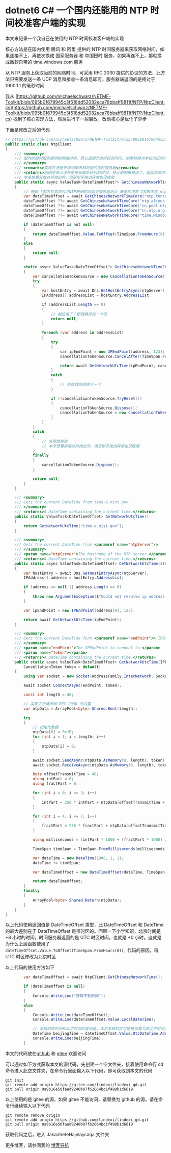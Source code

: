 # dotnet6 C# 一个国内还能用的 NTP 时间校准客户端的实现

本文来记录一个我自己在使用的 NTP 时间校准客户端的实现

<!--more-->
<!-- 发布 -->
<!-- 博客 -->

核心方法是在国内使用 腾讯 和 阿里 提供的 NTP 时间服务器来获取网络时间，如果连接不上，再依次换成 国家服务器 和 中国授时 服务，如果再连不上，那就换成微软自带的 time.windows.com 服务

从 NTP 服务上获取当前的网络时间，可采用 RFC 2030 提供的协议的方法，此方法只需要发送一条 UDP 消息和接收一条消息即可。服务器端返回的是相对于 1900.1.1 的毫秒时间

我从 [https://github.com/michaelschwarz/NETMF-Toolkit/blob/095b01679945c3f518dd52082eca78bbaff9811f/NTP/NtpClient.cs](https://github.com/michaelschwarz/NETMF-Toolkit/blob/095b01679945c3f518dd52082eca78bbaff9811f/NTP/NtpClient.cs) 找到了核心实现方法，然后进行了一些魔改，改动核心是优化了异步

下面是修改之后的代码

```csharp
// https://github.com/michaelschwarz/NETMF-Toolkit/blob/095b01679945c3f518dd52082eca78bbaff9811f/NTP/NtpClient.cs
public static class NtpClient
{
    /// <summary>
    /// 国内的授时服务提供的网络时间。默认返回北京时区的时间。如需转换为本机时区时间，请使用 <code> var dateTimeOffset = NtpClient.GetChineseNetworkTime();var 本机时区时间 = dateTimeOffset.LocalDateTime;</code> 转换。本机时区时间和北京时间的差别是，本机系统时区可能被设置为非北京时间，当本机系统时区设置为北京时间，则本机时区时间和北京时间相同
    /// </summary>
    /// <remarks>实现方法是去询问腾讯和阿里的授时服务器</remarks>
    /// <returns>返回空表示没有能够获取到任何的时间，预计是网络错误了。返回北京时区的时间</returns>
    /// 本来想着异常对外抛出的，但是似乎抛出异常也没啥用
    public static async ValueTask<DateTimeOffset?> GetChineseNetworkTime()
    {
        // 感谢 [国内外常用公共NTP网络时间同步服务器地址_味辛的博客-CSDN博客_ntp服务器](https://blog.csdn.net/weixin_42588262/article/details/82501488 )
        var dateTimeOffset = await GetChineseNetworkTimeCore("ntp.tencent.com"); // 腾讯
        dateTimeOffset ??= await GetChineseNetworkTimeCore("ntp.aliyun.com"); // 阿里
        dateTimeOffset ??= await GetChineseNetworkTimeCore("cn.pool.ntp.org"); // 国家服务器
        dateTimeOffset ??= await GetChineseNetworkTimeCore("cn.ntp.org.cn"); // 中国授时
        dateTimeOffset ??= await GetChineseNetworkTimeCore("time.windows.com"); // time.windows.com 微软Windows自带

        if (dateTimeOffset is not null)
        {
            return dateTimeOffset.Value.ToOffset(TimeSpan.FromHours(8));
        }
        else
        {
            return null;
        }

        static async ValueTask<DateTimeOffset?> GetChineseNetworkTimeCore(string ntpServer)
        {
            var cancellationTokenSource = new CancellationTokenSource();
            try
            {
                var hostEntry = await Dns.GetHostEntryAsync(ntpServer);
                IPAddress[] addressList = hostEntry.AddressList;

                if (addressList.Length == 0)
                {
                    // 被投毒了？那就换其他一个吧
                    return null;
                }

                foreach (var address in addressList)
                {
                    try
                    {
                        var ipEndPoint = new IPEndPoint(address, 123);
                        cancellationTokenSource.CancelAfter(TimeSpan.FromSeconds(15));

                        return await GetNetworkUtcTime(ipEndPoint, cancellationTokenSource.Token);
                    }
                    catch
                    {
                        // 失败就继续换下一个
                    }

                    if (!cancellationTokenSource.TryReset())
                    {
                        cancellationTokenSource.Dispose();
                        cancellationTokenSource = new CancellationTokenSource();
                    }
                }
            }
            catch
            {
                // 失败就失败
                // 本来想着异常对外抛出的，但是似乎抛出异常也没啥用
            }
            finally
            {
                cancellationTokenSource.Dispose();
            }

            return null;
        }
    }

    /// <summary>
    /// Gets the current DateTime from time-a.nist.gov.
    /// </summary>
    /// <returns>A DateTime containing the current time.</returns>
    public static ValueTask<DateTimeOffset> GetNetworkUtcTime()
    {
        return GetNetworkUtcTime("time-a.nist.gov");
    }

    /// <summary>
    /// Gets the current DateTime from <paramref name="ntpServer"/>.
    /// </summary>
    /// <param name="ntpServer">The hostname of the NTP server.</param>
    /// <returns>A DateTime containing the current time.</returns>
    public static async ValueTask<DateTimeOffset> GetNetworkUtcTime(string ntpServer)
    {
        var hostEntry = await Dns.GetHostEntryAsync(ntpServer);
        IPAddress[] address = hostEntry.AddressList;

        if (address == null || address.Length == 0)
        {
            throw new ArgumentException($"Could not resolve ip address from '{ntpServer}'.", "ntpServer");
        }

        var ipEndPoint = new IPEndPoint(address[0], 123);

        return await GetNetworkUtcTime(ipEndPoint);
    }

    /// <summary>
    /// Gets the current DateTime form <paramref name="endPoint"/> IPEndPoint.
    /// </summary>
    /// <param name="endPoint">The IPEndPoint to connect to.</param>
    /// <param name="token"></param>
    /// <returns>A DateTime containing the current time.</returns>
    public static async ValueTask<DateTimeOffset> GetNetworkUtcTime(IPEndPoint endPoint,
        CancellationToken token = default)
    {
        using var socket = new Socket(AddressFamily.InterNetwork, SocketType.Dgram, ProtocolType.Udp);

        await socket.ConnectAsync(endPoint, token);

        const int length = 48;

        // 实现方法请参阅 RFC 2030 的内容
        var ntpData = ArrayPool<byte>.Shared.Rent(length);

        try
        {
            // 初始化数据
            ntpData[0] = 0x1B;
            for (int i = 1; i < length; i++)
            {
                ntpData[i] = 0;
            }

            await socket.SendAsync(ntpData.AsMemory(0, length), token);
            await socket.ReceiveAsync(ntpData.AsMemory(0, length), token);

            byte offsetTransmitTime = 40;
            ulong intPart = 0;
            ulong fractPart = 0;

            for (int i = 0; i <= 3; i++)
            {
                intPart = 256 * intPart + ntpData[offsetTransmitTime + i];
            }

            for (int i = 4; i <= 7; i++)
            {
                fractPart = 256 * fractPart + ntpData[offsetTransmitTime + i];
            }

            ulong milliseconds = (intPart * 1000 + (fractPart * 1000) / 0x100000000L);

            TimeSpan timeSpan = TimeSpan.FromMilliseconds(milliseconds);

            var dateTime = new DateTime(1900, 1, 1);
            dateTime += timeSpan;

            var dateTimeOffset = new DateTimeOffset(dateTime, TimeSpan.Zero);

            return dateTimeOffset;
        }
        finally
        {
            ArrayPool<byte>.Shared.Return(ntpData);
        }
    }
}
```

以上代码使用返回值是 DateTimeOffset 类型，此 DateTimeOffset 和 DateTime 的最大差别在于 DateTimeOffset 是带时区的。回顾一下小学知识，北京时间是 +8 小时的时间。时间服务器返回的是 UTC 时区时间，也就是 +0 小时。这就是为什么上层函数使用了 `dateTimeOffset.Value.ToOffset(TimeSpan.FromHours(8));` 代码的原因，将 UTC 时区修改为北京时区

以上代码的使用方法如下

```csharp
        var dateTimeOffset = await NtpClient.GetChineseNetworkTime();

        if (dateTimeOffset is null)
        {
            Console.WriteLine("获取不到时间");
        }
        else
        {
            Console.WriteLine(dateTimeOffset);
            Console.WriteLine(dateTimeOffset.Value.LocalDateTime);

            // 本机时区时间和北京时间的差别是，本机系统时区可能被设置为非北京时间，当本机系统时区设置为北京时间，则本机时区时间和北京时间相同
            DateTime beijingTime = dateTimeOffset.Value.UtcDateTime.AddHours(8);
            Console.WriteLine(beijingTime);
        }
```

本文的代码放在[github](https://github.com/lindexi/lindexi_gd/tree/0a9b16e50faad9240b07f62064bc1f498b1d6619/JakairhefeHajelaycaqa) 和 [gitee](https://gitee.com/lindexi/lindexi_gd/tree/0a9b16e50faad9240b07f62064bc1f498b1d6619/JakairhefeHajelaycaqa) 欢迎访问

可以通过如下方式获取本文的源代码，先创建一个空文件夹，接着使用命令行 cd 命令进入此空文件夹，在命令行里面输入以下代码，即可获取到本文的代码

```
git init
git remote add origin https://gitee.com/lindexi/lindexi_gd.git
git pull origin 0a9b16e50faad9240b07f62064bc1f498b1d6619
```

以上使用的是 gitee 的源，如果 gitee 不能访问，请替换为 github 的源。请在命令行继续输入以下代码

```
git remote remove origin
git remote add origin https://github.com/lindexi/lindexi_gd.git
git pull origin 0a9b16e50faad9240b07f62064bc1f498b1d6619
```

获取代码之后，进入 JakairhefeHajelaycaqa 文件夹

更多博客，请参阅我的 [博客导航](https://blog.lindexi.com/post/%E5%8D%9A%E5%AE%A2%E5%AF%BC%E8%88%AA.html )